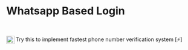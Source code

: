 <h1 align="left">Whatsapp Based Login</h1></br>
<p align="left">
<img align="left" alt="Whatsapp" width="22px" src="https://upload.wikimedia.org/wikipedia/commons/thumb/6/6b/WhatsApp.svg/512px-WhatsApp.svg.png" />
  Try this to implement fastest phone number verification system [⚡]
</p>
